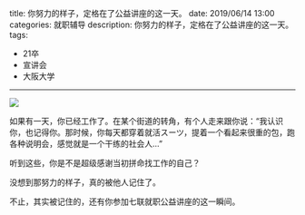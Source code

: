 title: 你努力的样子，定格在了公益讲座的这一天。
date: 2019/06/14 13:00
categories: 就职辅导
description: 你努力的样子，定格在了公益讲座的这一天。
tags:
- 21卒
- 宣讲会
- 大阪大学

---

![](http://wx3.sinaimg.cn/mw690/a9a40e85gy1g551sncb10j20zk0m8ds0.jpg)

如果有一天，你已经工作了。在某个街道的转角，有个人走来跟你说：“我认识你，也记得你。那时候，你每天都穿着就活スーツ，提着一个看起来很重的包，跑各种说明会，感觉就是一个干练的社会人...”

听到这些，你是不是超级感谢当初拼命找工作的自己？

没想到那努力的样子，真的被他人记住了。

不止，其实被记住的，还有你参加七联就职公益讲座的这一瞬间。